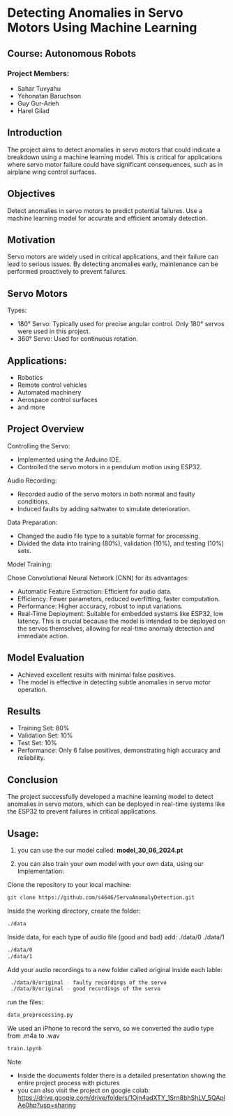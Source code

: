 # Detecting Anomalies in Servo Motors Using Machine Learning
## Course: Autonomous Robots

### Project Members:
- Sahar Tuvyahu
- Yehonatan Baruchson
- Guy Gur-Arieh
- Harel Gilad
## Introduction
The project aims to detect anomalies in servo motors that could indicate a breakdown using a machine learning model. This is critical for applications where servo motor failure could have significant consequences, such as in airplane wing control surfaces.

## Objectives
Detect anomalies in servo motors to predict potential failures.
Use a machine learning model for accurate and efficient anomaly detection.

## Motivation
Servo motors are widely used in critical applications, and their failure can lead to serious issues. By detecting anomalies early, maintenance can be performed proactively to prevent failures.

## Servo Motors
Types:

- 180° Servo: Typically used for precise angular control. Only 180° servos were used in this project.
- 360° Servo: Used for continuous rotation.
## Applications:

- Robotics
- Remote control vehicles
- Automated machinery
- Aerospace control surfaces
- and more

## Project Overview
Controlling the Servo:

- Implemented using the Arduino IDE.
- Controlled the servo motors in a pendulum motion using ESP32.

Audio Recording:

- Recorded audio of the servo motors in both normal and faulty conditions.
- Induced faults by adding saltwater to simulate deterioration.

Data Preparation:

- Changed the audio file type to a suitable format for processing.
- Divided the data into training (80%), validation (10%), and testing (10%) sets.

Model Training:

Chose Convolutional Neural Network (CNN) for its advantages:
- Automatic Feature Extraction: Efficient for audio data.
- Efficiency: Fewer parameters, reduced overfitting, faster computation.
- Performance: Higher accuracy, robust to input variations.
- Real-Time Deployment: Suitable for embedded systems like ESP32, low latency. This is crucial because the model is intended to be deployed on the servos themselves, allowing for real-time anomaly detection and immediate action.
## Model Evaluation
- Achieved excellent results with minimal false positives.
- The model is effective in detecting subtle anomalies in servo motor operation.
## Results
- Training Set: 80%
- Validation Set: 10%
- Test Set: 10%
- Performance: Only 6 false positives, demonstrating high accuracy and reliability.
## Conclusion
The project successfully developed a machine learning model to detect anomalies in servo motors, which can be deployed in real-time systems like the ESP32 to prevent failures in critical applications.


## Usage:

1. you can use the our model called: **model_30_06_2024.pt**

2. you can also train your own model with your own data, using our Implementation:

Clone the repository to your local machine:
```bash
git clone https://github.com/s4646/ServoAnomalyDetection.git
```
Inside the working directory, create the folder:
```bash
./data
``` 
Inside data, for each type of audio file (good and bad) add: ./data/0 ./data/1
```bash
./data/0
./data/1
``` 
Add your audio recordings to a new folder called original inside each lable:
```bash
 ./data/0/original - faulty recordings of the servo
 ./data/0/original - good recordings of the servo
``` 
run the  files:
```bash
data_preprocessing.py
``` 
We used an iPhone to record the servo, so we converted the audio type from .m4a to .wav
```bash
train.ipynb
```
Note:
- Inside the documents folder there is a detailed presentation showing the entire project process with pictures
- you can also visit the project on google colab: https://drive.google.com/drive/folders/1Ojn4adXTY_1Srn8bhShLV_5QAplAe0hp?usp=sharing
